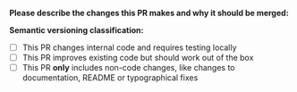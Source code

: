 **Please describe the changes this PR makes and why it should be merged:**


**Semantic versioning classification:**  
- [ ] This PR changes internal code and requires testing locally
- [ ] This PR improves existing code but should work out of the box
- [ ] This PR **only** includes non-code changes, like changes to documentation, README or typographical fixes